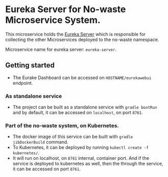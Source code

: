 # Eureka Server for No-waste Microservice System.

This microservice holds the [Eureka Server](https://github.com/Netflix/eureka) which is responsible for collecting the other Microservices deployed to the no-waste namespace.

Microservice name for eureka server: `eureka-server`.

## Getting started

* The Eurake Dashboard can be accessed on `HOSTNAME/eurekawebui` endpoint.

### As standalone service

* The project can be built as a standalone service with `gradle bootRun` and by default, it can be accessed on `localhost`, on 
port `8761`.

### Part of the no-waste system, on Kubernetes.
* The docker image of this service can be built with `gradle jibDockerBuild` command.
* To Kubernetes, it can be deployed by running `kubectl create -f kubernetes/`.
* It will run on localhost, on `8761` internal, container port. And if the service is deployed to kubernetes as well, then the through the service, 
it can be accessed on port `8761`.